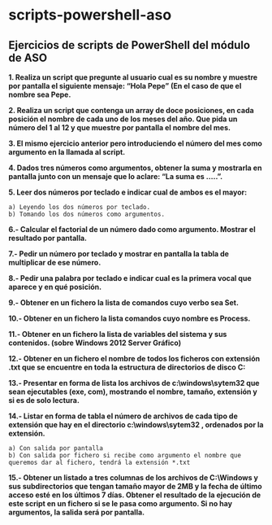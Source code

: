 # scripts-powershell-aso

## Ejercicios de scripts de PowerShell del módulo de ASO

**1. Realiza un script que pregunte al usuario cual es su nombre y muestre por pantalla el siguiente mensaje: “Hola Pepe” (En el caso de que el nombre sea Pepe.**

**2. Realiza un script que contenga un array de doce posiciones, en cada posición el nombre de cada uno de los meses del año. Que pida un número del 1 al 12 y que muestre por pantalla el nombre del mes.**

**3. El mismo ejercicio anterior pero introduciendo el número del mes como argumento en la llamada al script.**

**4. Dados tres números como argumentos, obtener la suma y mostrarla en pantalla junto con un mensaje que lo aclare: “La suma es …..”.**

**5. Leer dos números por teclado e indicar cual de ambos es el mayor:**

    a) Leyendo los dos números por teclado.
    b) Tomando los dos números como argumentos.

**6.- Calcular el factorial de un número dado como argumento. Mostrar el resultado por pantalla.**

**7.- Pedir un número por teclado y mostrar en pantalla la tabla de multiplicar de ese número.**

**8.- Pedir una palabra por teclado e indicar cual es la primera vocal que aparece y en qué posición.**

**9.- Obtener en un fichero la lista de comandos cuyo verbo sea Set.**

**10.- Obtener en un fichero la lista comandos cuyo nombre es Process.**

**11.- Obtener en un fichero la lista de variables del sistema y sus contenidos. (sobre Windows 2012 Server Gráfico)**

**12.- Obtener en un fichero el nombre de todos los ficheros con extensión .txt que se encuentre en toda la estructura de directorios de disco C:**

**13.- Presentar en forma de lista los archivos de c:\windows\sytem32 que sean ejecutables (exe, com), mostrando el nombre, tamaño, extensión y si es de solo lectura.**

**14.- Listar en forma de tabla el número de archivos de cada tipo de extensión que hay en el directorio c:\windows\sytem32 , ordenados por la extensión.**

    a) Con salida por pantalla
    b) Con salida por fichero si recibe como argumento el nombre que queremos dar al fichero, tendrá la extensión *.txt

**15.- Obtener un listado a tres columnas de los archivos de C:\Windows y sus subdirectorios que tengan tamaño mayor de 2MB y la fecha de último acceso esté en los últimos 7 días. Obtener el resultado de la ejecución de este script en un fichero si se le pasa como argumento. Si no hay argumentos, la salida será por pantalla.**

